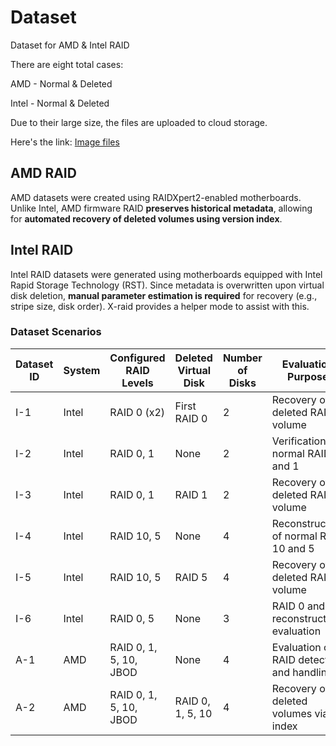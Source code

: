 # Dataset

Dataset for AMD & Intel RAID

There are eight total cases:

AMD - Normal & Deleted

Intel - Normal & Deleted

Due to their large size, the files are uploaded to cloud storage.

Here's the link: [Image files](https://drive.google.com/drive/folders/1HN7gZ99xrn05FYJwakcVAFjw2Wbtg18X?usp=sharing)

## AMD RAID

AMD datasets were created using RAIDXpert2-enabled motherboards. Unlike Intel, AMD firmware RAID **preserves historical metadata**, allowing for **automated recovery of deleted volumes using version index**.

## Intel RAID

Intel RAID datasets were generated using motherboards equipped with Intel Rapid Storage Technology (RST). Since metadata is overwritten upon virtual disk deletion, **manual parameter estimation is required** for recovery (e.g., stripe size, disk order). X-raid provides a helper mode to assist with this.

### Dataset Scenarios

| Dataset ID | System | Configured RAID Levels   | Deleted Virtual Disk   | Number of Disks | Evaluation Purpose                         |
|------------|--------|---------------------------|-------------------------|------------------|---------------------------------------------|
| I-1        | Intel  | RAID 0 (x2)               | First RAID 0            | 2                | Recovery of deleted RAID 0 volume          |
| I-2        | Intel  | RAID 0, 1                 | None                    | 2                | Verification of normal RAID 0 and 1        |
| I-3        | Intel  | RAID 0, 1                 | RAID 1                  | 2                | Recovery of deleted RAID 1 volume          |
| I-4        | Intel  | RAID 10, 5                | None                    | 4                | Reconstruction of normal RAID 10 and 5     |
| I-5        | Intel  | RAID 10, 5                | RAID 5                  | 4                | Recovery of deleted RAID 5 volume          |
| I-6        | Intel  | RAID 0, 5                 | None                    | 3                | RAID 0 and 5 reconstruction evaluation      |
| A-1        | AMD    | RAID 0, 1, 5, 10, JBOD    | None                    | 4                | Evaluation of RAID detection and handling  |
| A-2        | AMD    | RAID 0, 1, 5, 10, JBOD    | RAID 0, 1, 5, 10        | 4                | Recovery of deleted volumes via index      |

